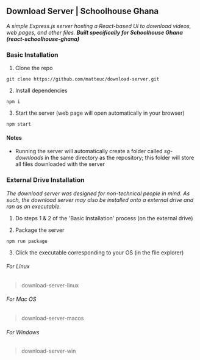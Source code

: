 ## Download Server | Schoolhouse Ghana

*A simple Express.js server hosting a React-based UI to download videos, web pages, and other files. **Built specifically for Schoolhouse Ghana (react-schoolhouse-ghana)***

### Basic Installation
1. Clone the repo
```
git clone https://github.com/matteuc/download-server.git
```

2. Install dependencies
```
npm i
```

3. Start the server (web page will open automatically in your browser)
```
npm start
```

#### Notes
- Running the server will automatically create a folder called *sg-downloads* in the same directory as the repository; this folder will store all files downloaded with the server

### External Drive Installation

*The download server was designed for non-technical people in mind. As such, the download server may also be installed onto a external drive and ran as an executable.*

1. Do steps 1 & 2 of the 'Basic Installation' process (on the external drive)

2. Package the server
```
npm run package
``` 
3. Click the executable corresponding to your OS (in the file explorer)
###### For Linux
> download-server-linux

###### For Mac OS
> download-server-macos

###### For Windows
> download-server-win








